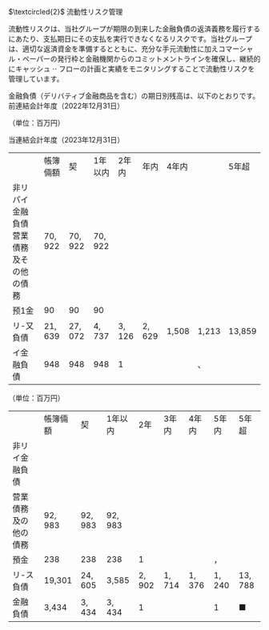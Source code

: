 $\textcircled{2}$ 流動性リスク管理  

流動性リスクは、当社グループが期限の到来した金融負債の返済義務を履行するにあたり、支払期日にその支払を実行できなくなるリスクです。当社グループは、適切な返済資金を準備するとともに、充分な手元流動性に加えコマーシャル・ペーパーの発行枠と金融機関からのコミットメントラインを確保し、継続的にキャッシュ $\cdot \cdot$ フローの計画と実績をモニタリングすることで流動性リスクを管理しています。  

金融負債（デリバティブ金融商品を含む）の期日別残高は、以下のとおりです。前連結会計年度（2022年12月31日）  

（単位：百万円）  

当連結会計年度（2023年12月31日）  


<html><body><table><tr><td></td><td>帳簿倆額</td><td>契</td><td>1年以内</td><td>2年内</td><td>年内</td><td>4年内</td><td></td><td>5年超</td></tr><tr><td>非リパイ金融負債 营業債務及その他の債務</td><td>70, 922</td><td>70, 922</td><td>70, 922</td><td></td><td></td><td></td><td></td><td></td></tr><tr><td>预1金</td><td>90</td><td>90</td><td>90</td><td></td><td></td><td></td><td></td><td></td></tr><tr><td>リ-又負債</td><td>21, 639</td><td>27, 072</td><td>4, 737</td><td>3, 126</td><td>2, 629</td><td>1,508</td><td>1,213</td><td>13,859</td></tr><tr><td>イ金融負債</td><td>948</td><td>948</td><td>948</td><td>1</td><td></td><td></td><td>、</td><td></td></tr></table></body></html>  

（単位：百万円）  


<html><body><table><tr><td></td><td>帳簿倆額</td><td>契</td><td>1年以内</td><td>2年</td><td>3年内</td><td>4年内</td><td>5年内</td><td>5年超</td></tr><tr><td>非リイ金融負債</td><td></td><td></td><td></td><td></td><td></td><td></td><td></td><td></td></tr><tr><td>营業債務及の他の債務</td><td>92, 983</td><td>92, 983</td><td>92, 983</td><td></td><td></td><td></td><td></td><td></td></tr><tr><td>預金</td><td>238</td><td>238</td><td>238</td><td>1</td><td></td><td></td><td>，</td><td></td></tr><tr><td>リ-ス負債</td><td>19,301</td><td>24, 605</td><td>3,585</td><td>2, 902</td><td>1, 714</td><td>1, 376</td><td>1, 240</td><td>13, 788</td></tr><tr><td>金融負債</td><td>3,434</td><td>3, 434</td><td>3, 434</td><td>1</td><td></td><td></td><td>1</td><td>■</td></tr></table></body></html>  